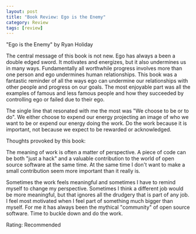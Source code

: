 ```yaml
---
layout: post
title: "Book Review: Ego is the Enemy"
category: Review
tags: [review]
---
```


"Ego is the Enemy" by Ryan Holiday

The central message of this book is not new. Ego has always a been a
double edged sword. It motivates and energizes, but it also undermines
us in many ways. Fundamentally all worthwhile progress involves more
than one person and ego undermines human relationships. This book was
a fantastic reminder of all the ways ego can undermine our
relationships with other people and progress on our goals. The most
enjoyable part was all the examples of famous and less famous people
and how they succeeded by controlling ego or failed due to their ego.

The single line that resonated with me the most was "We choose to
be or to do". We either choose to expend our energy projecting an
image of who we want to be or expend our energy doing the work. Do the
work because it is important, not because we expect to be rewarded or
acknowledged.

Thoughts provoked by this book:

The meaning of work is often a matter of perspective. A piece of code
can be both "just a hack" and a valuable contribution to the world of
open source software at the same time. At the same time I don't want
to make a small contribution seem more important than it really is.

Sometimes the work feels meaningful and sometimes I have to remind
myself to change my perspective. Sometimes I think a different job
would be more meaningful, but that ignores all the drudgery that is
part of any job. I feel most motivated when I feel part of something
much bigger than myself. For me it has always been the mythical
"community" of open source software. Time to buckle down and do the
work.

Rating: Recommended
